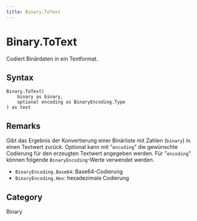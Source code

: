 ```yaml
---
title: Binary.ToText
---
```


# Binary.ToText


Codiert Binärdaten in ein Textformat.


## Syntax

```powerquery
Binary.ToText(
    binary as binary,
    optional encoding as BinaryEncoding.Type
) as text
```


## Remarks

Gibt das Ergebnis der Konvertierung einer Binärliste mit Zahlen (<code>binary</code>) in einen Textwert zurück. Optional kann mit "<code>encoding</code>" die gewünschte Codierung für den erzeugten Textwert angegeben werden.      Für "<code>encoding</code>" können folgende <code>BinaryEncoding</code>-Werte verwendet werden.      <ul>        <li><code>BinaryEncoding.Base64</code>: Base64-Codierung</li>        <li><code>BinaryEncoding.Hex</code>: hexadezimale Codierung</li>      </ul>



## Category
Binary
